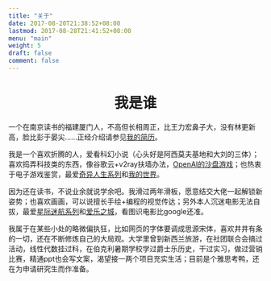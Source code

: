 ```yaml
---
title: "关于"
date: 2017-08-20T21:38:52+08:00
lastmod: 2017-08-28T21:41:52+08:00
menu: "main"
weight: 5
draft: false
comment: false
---
```

# <center>我是谁</center>

一个在南京读书的福建厦门人，不高但长相周正，比王力宏鼻子大，没有林更新高，脸比彭于晏尖......正经介绍请参见[我的简历](https://www.fzq1997.top/CV/)。

我是一个喜欢折腾的人，爱看科幻小说（心头好是阿西莫夫基地和大刘的三体）；喜欢捣弄科技类的东西，像谷歌云+v2ray扶墙办法，[OpenAI的沙盘游戏](https://github.com/openai/neural-mmo)；也热衷于电子游戏鉴赏，最爱[奇异人生系列](https://www.douban.com/game/26317250/)和[我的世界](http://mc.163.com/)。

因为还在读书，不说业余就说学余吧。我滑过两年滑板，愿意结交大佬一起解锁新姿势；也喜欢画画，可以说擅长手绘+编程的视觉传达；另外本人沉迷电影无法自拔，最爱[星际迷航系列](https://movie.douban.com/subject/2132932/)和[爱乐之城](https://movie.douban.com/subject/25934014/)，看图识电影比google还准。

我属于在某些小处的略微偏执狂，比如网页的字体要调成思源宋体，喜欢井井有条的一切，还在不断修炼自己的大局观。大学里曾到新西兰旅游，在社团联合会搞过活动，线性代数挂过科，在伯克利暑期学校学过爵士乐历史，干过实习，做过营销比赛，精通ppt也会写文案，渴望接一两个项目充实生活；目前是个雅思考鸭，还在为申请研究生而作准备。
